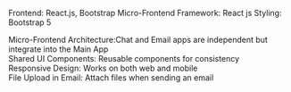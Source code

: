 Frontend: React.js, Bootstrap
Micro-Frontend Framework: React js
Styling: Bootstrap 5


Micro-Frontend Architecture:Chat and Email apps are independent but integrate into the Main App  
Shared UI Components: Reusable components for consistency  
 Responsive Design: Works on both web and mobile  
File Upload in Email: Attach files when sending an email  
 

